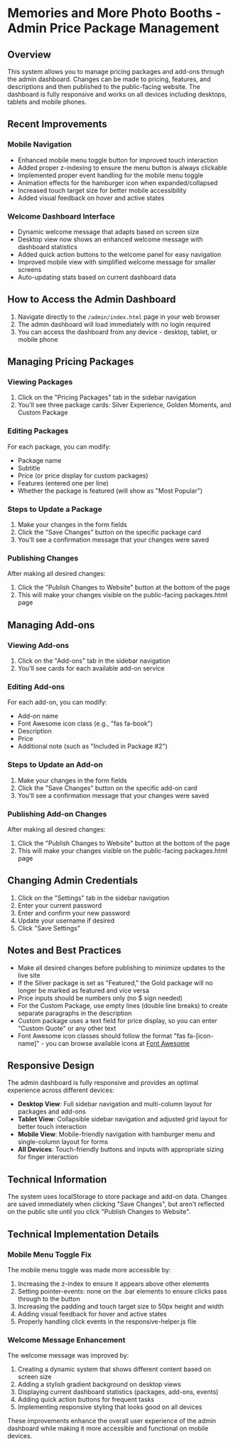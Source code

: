 # Memories and More Photo Booths - Admin Price Package Management

## Overview
This system allows you to manage pricing packages and add-ons through the admin dashboard. Changes can be made to pricing, features, and descriptions and then published to the public-facing website. The dashboard is fully responsive and works on all devices including desktops, tablets and mobile phones.

## Recent Improvements 

### Mobile Navigation
- Enhanced mobile menu toggle button for improved touch interaction
- Added proper z-indexing to ensure the menu button is always clickable
- Implemented proper event handling for the mobile menu toggle
- Animation effects for the hamburger icon when expanded/collapsed
- Increased touch target size for better mobile accessibility
- Added visual feedback on hover and active states

### Welcome Dashboard Interface
- Dynamic welcome message that adapts based on screen size
- Desktop view now shows an enhanced welcome message with dashboard statistics
- Added quick action buttons to the welcome panel for easy navigation
- Improved mobile view with simplified welcome message for smaller screens
- Auto-updating stats based on current dashboard data

## How to Access the Admin Dashboard

1. Navigate directly to the `/admin/index.html` page in your web browser
2. The admin dashboard will load immediately with no login required
3. You can access the dashboard from any device - desktop, tablet, or mobile phone

## Managing Pricing Packages

### Viewing Packages
1. Click on the "Pricing Packages" tab in the sidebar navigation
2. You'll see three package cards: Silver Experience, Golden Moments, and Custom Package

### Editing Packages
For each package, you can modify:
- Package name
- Subtitle
- Price (or price display for custom packages)
- Features (entered one per line)
- Whether the package is featured (will show as "Most Popular")

### Steps to Update a Package
1. Make your changes in the form fields
2. Click the "Save Changes" button on the specific package card
3. You'll see a confirmation message that your changes were saved

### Publishing Changes
After making all desired changes:
1. Click the "Publish Changes to Website" button at the bottom of the page
2. This will make your changes visible on the public-facing packages.html page

## Managing Add-ons

### Viewing Add-ons
1. Click on the "Add-ons" tab in the sidebar navigation
2. You'll see cards for each available add-on service

### Editing Add-ons
For each add-on, you can modify:
- Add-on name
- Font Awesome icon class (e.g., "fas fa-book")
- Description
- Price
- Additional note (such as "Included in Package #2")

### Steps to Update an Add-on
1. Make your changes in the form fields
2. Click the "Save Changes" button on the specific add-on card
3. You'll see a confirmation message that your changes were saved

### Publishing Add-on Changes
After making all desired changes:
1. Click the "Publish Changes to Website" button at the bottom of the page
2. This will make your changes visible on the public-facing packages.html page

## Changing Admin Credentials

1. Click on the "Settings" tab in the sidebar navigation
2. Enter your current password
3. Enter and confirm your new password
4. Update your username if desired
5. Click "Save Settings"

## Notes and Best Practices

- Make all desired changes before publishing to minimize updates to the live site
- If the Silver package is set as "Featured," the Gold package will no longer be marked as featured and vice versa
- Price inputs should be numbers only (no $ sign needed)
- For the Custom Package, use empty lines (double line breaks) to create separate paragraphs in the description
- Custom package uses a text field for price display, so you can enter "Custom Quote" or any other text
- Font Awesome icon classes should follow the format "fas fa-[icon-name]" - you can browse available icons at [Font Awesome](https://fontawesome.com/icons)

## Responsive Design

The admin dashboard is fully responsive and provides an optimal experience across different devices:

- **Desktop View**: Full sidebar navigation and multi-column layout for packages and add-ons
- **Tablet View**: Collapsible sidebar navigation and adjusted grid layout for better touch interaction
- **Mobile View**: Mobile-friendly navigation with hamburger menu and single-column layout for forms
- **All Devices**: Touch-friendly buttons and inputs with appropriate sizing for finger interaction

## Technical Information

The system uses localStorage to store package and add-on data. Changes are saved immediately when clicking "Save Changes", but aren't reflected on the public site until you click "Publish Changes to Website".

## Technical Implementation Details

### Mobile Menu Toggle Fix
The mobile menu toggle was made more accessible by:
1. Increasing the z-index to ensure it appears above other elements
2. Setting pointer-events: none on the .bar elements to ensure clicks pass through to the button
3. Increasing the padding and touch target size to 50px height and width
4. Adding visual feedback for hover and active states
5. Properly handling click events in the responsive-helper.js file

### Welcome Message Enhancement
The welcome message was improved by:
1. Creating a dynamic system that shows different content based on screen size
2. Adding a stylish gradient background on desktop views
3. Displaying current dashboard statistics (packages, add-ons, events)
4. Adding quick action buttons for frequent tasks
5. Implementing responsive styling that looks good on all devices

These improvements enhance the overall user experience of the admin dashboard while making it more accessible and functional on mobile devices.
